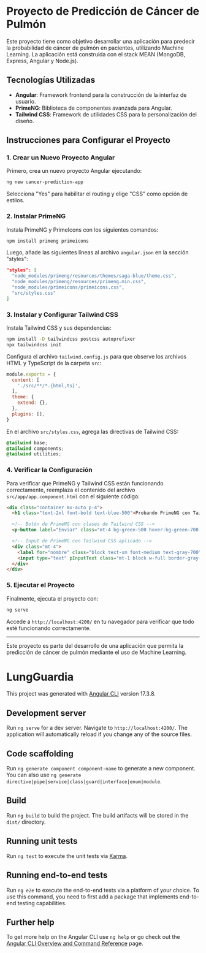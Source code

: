 
# Proyecto de Predicción de Cáncer de Pulmón

Este proyecto tiene como objetivo desarrollar una aplicación para predecir la probabilidad de cáncer de pulmón en pacientes, utilizando Machine Learning. La aplicación está construida con el stack MEAN (MongoDB, Express, Angular y Node.js).

## Tecnologías Utilizadas
- **Angular**: Framework frontend para la construcción de la interfaz de usuario.
- **PrimeNG**: Biblioteca de componentes avanzada para Angular.
- **Tailwind CSS**: Framework de utilidades CSS para la personalización del diseño.

## Instrucciones para Configurar el Proyecto

### 1. Crear un Nuevo Proyecto Angular

Primero, crea un nuevo proyecto Angular ejecutando:

```bash
ng new cancer-prediction-app
```

Selecciona "Yes" para habilitar el routing y elige "CSS" como opción de estilos.

### 2. Instalar PrimeNG

Instala PrimeNG y PrimeIcons con los siguientes comandos:

```bash
npm install primeng primeicons
```

Luego, añade las siguientes líneas al archivo `angular.json` en la sección "styles":

```json
"styles": [
  "node_modules/primeng/resources/themes/saga-blue/theme.css",
  "node_modules/primeng/resources/primeng.min.css",
  "node_modules/primeicons/primeicons.css",
  "src/styles.css"
]
```

### 3. Instalar y Configurar Tailwind CSS

Instala Tailwind CSS y sus dependencias:

```bash
npm install -D tailwindcss postcss autoprefixer
npx tailwindcss init
```

Configura el archivo `tailwind.config.js` para que observe los archivos HTML y TypeScript de la carpeta `src`:

```js
module.exports = {
  content: [
    './src/**/*.{html,ts}',
  ],
  theme: {
    extend: {},
  },
  plugins: [],
}
```

En el archivo `src/styles.css`, agrega las directivas de Tailwind CSS:

```css
@tailwind base;
@tailwind components;
@tailwind utilities;
```

### 4. Verificar la Configuración

Para verificar que PrimeNG y Tailwind CSS están funcionando correctamente, reemplaza el contenido del archivo `src/app/app.component.html` con el siguiente código:

```html
<div class="container mx-auto p-4">
  <h1 class="text-2xl font-bold text-blue-500">Probando PrimeNG con Tailwind CSS</h1>

  <!-- Botón de PrimeNG con clases de Tailwind CSS -->
  <p-button label="Enviar" class="mt-4 bg-green-500 hover:bg-green-700 text-white py-2 px-4 rounded"></p-button>

  <!-- Input de PrimeNG con Tailwind CSS aplicado -->
  <div class="mt-4">
    <label for="nombre" class="block text-sm font-medium text-gray-700">Nombre</label>
    <input type="text" pInputText class="mt-1 block w-full border-gray-300 rounded-md shadow-sm focus:ring-indigo-500 focus:border-indigo-500 sm:text-sm" />
  </div>
</div>
```

### 5. Ejecutar el Proyecto

Finalmente, ejecuta el proyecto con:

```bash
ng serve
```

Accede a `http://localhost:4200/` en tu navegador para verificar que todo esté funcionando correctamente.

---

Este proyecto es parte del desarrollo de una aplicación que permita la predicción de cáncer de pulmón mediante el uso de Machine Learning.



# LungGuardia

This project was generated with [Angular CLI](https://github.com/angular/angular-cli) version 17.3.8.

## Development server

Run `ng serve` for a dev server. Navigate to `http://localhost:4200/`. The application will automatically reload if you change any of the source files.

## Code scaffolding

Run `ng generate component component-name` to generate a new component. You can also use `ng generate directive|pipe|service|class|guard|interface|enum|module`.

## Build

Run `ng build` to build the project. The build artifacts will be stored in the `dist/` directory.

## Running unit tests

Run `ng test` to execute the unit tests via [Karma](https://karma-runner.github.io).

## Running end-to-end tests

Run `ng e2e` to execute the end-to-end tests via a platform of your choice. To use this command, you need to first add a package that implements end-to-end testing capabilities.

## Further help

To get more help on the Angular CLI use `ng help` or go check out the [Angular CLI Overview and Command Reference](https://angular.io/cli) page.

